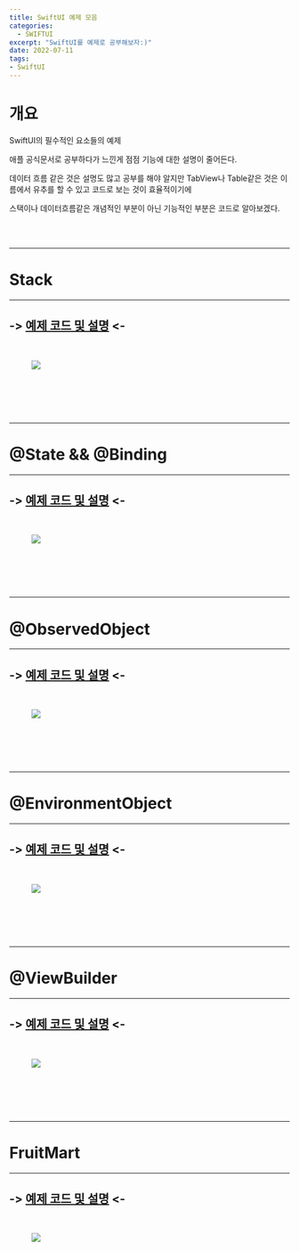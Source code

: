 ```yaml
---
title: SwiftUI 예제 모음
categories:
  - SWIFTUI 
excerpt: "SwiftUI를 예제로 공부해보자:)"
date: 2022-07-11
tags:
- SwiftUI
---
```




# 개요

SwiftUI의 필수적인 요소들의 예제

애플 공식문서로 공부하다가 느낀게 점점 기능에 대한 설명이 줄어든다.

데이터 흐름 같은 것은 설명도 많고 공부를 해야 알지만 TabView나 Table같은 것은 이름에서 유추를 할 수 있고 코드로 보는 것이 효율적이기에 

스택이나 데이터흐름같은 개념적인 부분이 아닌 기능적인 부분은 코드로 알아보겠다.



<br />
<br />

---

# Stack

---

## -> [예제 코드 및 설명](https://github.com/dq-qqq/SwiftUI_Example/tree/main/stack) <-

<br />

<figure>
	<a href="https://user-images.githubusercontent.com/79088896/178232642-90b69236-6b17-4f09-bafe-49b25ab2031d.gif">
		<img src="https://user-images.githubusercontent.com/79088896/178232642-90b69236-6b17-4f09-bafe-49b25ab2031d.gif" class="w8" />
	</a>
</figure>


<br />
<br />
<br />
<br />

---

# @State && @Binding

---

## -> [예제 코드 및 설명](https://github.com/dq-QQQ/SwiftUI_Example/tree/main/%40State) <-

<br />

<figure>
	<a href="https://user-images.githubusercontent.com/79088896/181154306-ecf5464d-8968-491d-b51d-02c4b60326ce.gif">
		<img src="https://user-images.githubusercontent.com/79088896/181154306-ecf5464d-8968-491d-b51d-02c4b60326ce.gif" class="w8" />
	</a>
</figure>


<br />
<br />
<br />
<br />

---

# @ObservedObject

---

## -> [예제 코드 및 설명](https://github.com/dq-QQQ/SwiftUI_Example/tree/main/%40ObservedObject) <-

<br />

<figure>
	<a href="https://user-images.githubusercontent.com/79088896/181170959-1e166f47-4717-4eb6-a683-607444fbb794.gif">
		<img src="https://user-images.githubusercontent.com/79088896/181170959-1e166f47-4717-4eb6-a683-607444fbb794.gif" class="w8" />
	</a>
</figure>



<br />
<br />
<br />
<br />

---

# @EnvironmentObject

---

## -> [예제 코드 및 설명](https://github.com/dq-QQQ/SwiftUI_Example/tree/main/@Environment) <-

<br />

<figure>
	<a href="https://user-images.githubusercontent.com/79088896/181170959-1e166f47-4717-4eb6-a683-607444fbb794.gif">
		<img src="https://user-images.githubusercontent.com/79088896/181170959-1e166f47-4717-4eb6-a683-607444fbb794.gif" class="w8" />
	</a>
</figure>

<br />
<br />
<br />
<br />

---

# @ViewBuilder

---

## -> [예제 코드 및 설명](https://github.com/dq-QQQ/SwiftUI_Example/tree/main/%40ViewBuilder) <-

<br />

<figure>
	<a href="https://user-images.githubusercontent.com/79088896/181253547-7477e490-160e-4ff9-9175-15a7889e667e.png">
		<img src="https://user-images.githubusercontent.com/79088896/181253547-7477e490-160e-4ff9-9175-15a7889e667e.png" class="w8" />
	</a>
</figure>


<br />
<br />
<br />
<br />

---

# FruitMart

---

## -> [예제 코드 및 설명](https://github.com/dq-QQQ/SwiftUI_Example/tree/main/FruitMart) <-

<br />

<figure>
	<a href="https://user-images.githubusercontent.com/79088896/182880330-aef4d1e6-bcc7-4c41-9d19-7c094f344364.gif">
		<img src="https://user-images.githubusercontent.com/79088896/182880330-aef4d1e6-bcc7-4c41-9d19-7c094f344364.gif" class="w8" />
	</a>
</figure>

